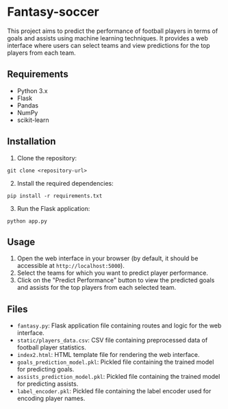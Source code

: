 # Fantasy-soccer

This project aims to predict the performance of football players in terms of goals and assists using machine learning techniques. It provides a web interface where users can select teams and view predictions for the top players from each team.

## Requirements

- Python 3.x
- Flask
- Pandas
- NumPy
- scikit-learn

## Installation

1. Clone the repository:

```
git clone <repository-url>
```

2. Install the required dependencies:

```
pip install -r requirements.txt
```

3. Run the Flask application:

```
python app.py
```

## Usage

1. Open the web interface in your browser (by default, it should be accessible at `http://localhost:5000`).
2. Select the teams for which you want to predict player performance.
3. Click on the "Predict Performance" button to view the predicted goals and assists for the top players from each selected team.

## Files

- `fantasy.py`: Flask application file containing routes and logic for the web interface.
- `static/players_data.csv`: CSV file containing preprocessed data of football player statistics.
- `index2.html`: HTML template file for rendering the web interface.
- `goals_prediction_model.pkl`: Pickled file containing the trained model for predicting goals.
- `assists_prediction_model.pkl`: Pickled file containing the trained model for predicting assists.
- `label_encoder.pkl`: Pickled file containing the label encoder used for encoding player names.
